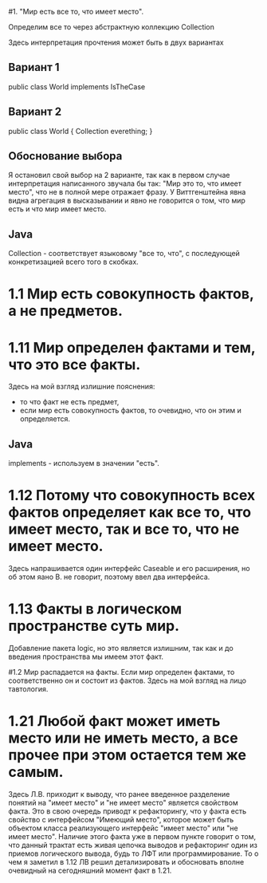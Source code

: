 #1. "Мир есть все то, что имеет место".

Определим все то через абстрактную коллекцию Collection

Здесь интерпретация прочтения может быть в двух вариантах
## Вариант 1 
public class World implements IsTheCase

## Вариант 2
public class World {
    Collection<IsTheCase> everething;
}

## Обоснование выбора
 Я остановил свой выбор на 2 варианте, так как в первом случае интерпретация написанного звучала бы так:
 "Мир это то, что имеет место", что не в полной мере отражает фразу. У Виттгенштейна явна видна агрегация в высказывании
 и явно не говорится о том, что мир есть и что мир имеет место.
 
 ## Java
 Collection - соответствует языковому "все то, что", с последующей конкретизацией всего того в скобках.
 
 # 1.1 Мир есть совокупность фактов, а не предметов.
 # 1.11 Мир определен фактами и тем, что это все факты.
 Здесь на мой взгляд излишние пояснения: 
 - то что факт не есть предмет, 
 - если мир есть совокупность фактов, то очевидно, что он этим и определяется.
 ## Java
 implements - используем в значении "есть".
 
 # 1.12 Потому что совокупность всех фактов определяет как все то, что имеет место, так и все то, что не имеет место.
 Здесь напрашивается один интерфейс Caseable и его расширения, но об этом яано В. не говорит, поэтому ввел два интерфейса.
 
 # 1.13 Факты в логическом пространстве суть мир.
 Добавление пакета logic, но это является излишним, так как и до введения пространства мы имеем этот факт.
 
 #1.2 Мир распадается на факты.
 Если мир определен фактами, то соответственно он и состоит из фактов. Здесь на мой взгляд на лицо тавтология.
 
 # 1.21 Любой факт может иметь место или не иметь место, а все прочее при этом остается тем же самым.
 Здесь Л.В. приходит к выводу, что ранее введенное разделение понятий на "имеет место" и "не имеет место" является свойством факта.
 Это в свою очередь приводт к рефакторингу, что у факта есть свойство с интерфейсом "Имеющий место", которое может быть объектом класса реализующего интерфейс 
 "имеет место" или "не имеет место". Наличие этого факта уже в первом пункте говорит о том, что данный трактат есть живая цепочка выводов и рефакторинг один 
 из приемов логического вывода, будь то ЛФТ или программирование. То о чем я заметил в 1.12 ЛВ решил детализировать и обосновать вполне очевидный на сегодняшний момент факт в 1.21. 